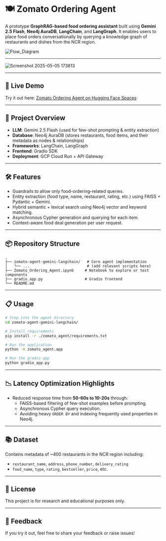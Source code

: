 
# 🍽️ Zomato Ordering Agent

A prototype **GraphRAG-based food ordering assistant** built using **Gemini 2.5 Flash**, **Neo4j AuraDB**, **LangChain**, and **LangGraph**. It enables users to place food orders conversationally by querying a knowledge graph of restaurants and dishes from the NCR region.

![Flow_Diagram](https://github.com/user-attachments/assets/f98d73e7-4c7a-4445-a0db-dc4097ec018f)

---

![Screenshot 2025-05-05 173813](https://github.com/user-attachments/assets/9015076f-7d0c-4e99-be4f-10dddcc4ca38)

---

## 🚀 Live Demo

Try it out here: [Zomato Ordering Agent on Hugging Face Spaces](https://huggingface.co/spaces/Harshgarg12/zomato-ai-agent)

---

## 🧠 Project Overview

- **LLM**: Gemini 2.5 Flash (used for few-shot prompting & entity extraction)
- **Database**: Neo4j AuraDB (stores restaurants, food items, and their metadata as nodes & relationships)
- **Frameworks**: LangChain, LangGraph
- **Frontend**: Gradio SDK
- **Deployment**: GCP Cloud Run + API Gateway

---

## 🛠️ Features

- Guardrails to allow only food-ordering-related queries.
- Entity extraction (food type, name, restaurant, rating, etc.) using FAISS + Pydantic + Gemini.
- Hybrid semantic + lexical search using Neo4j vector and keyword matching.
- Asynchronous Cypher generation and querying for each item.
- Context-aware food deal generation per user request.

---

## 📦 Repository Structure

```
.
├── zomato-agent-gemini-langchain/   # Core agent implementation
│   └── ...                          # (add relevant scripts here)
├── Zomato_Ordering_Agent.ipynb     # Notebook to explore or test components
├── gradio_app.py                   # Gradio frontend
└── README.md
```

---

## 📋 Usage

```bash
# Step into the agent directory
cd zomato-agent-gemini-langchain/

# Install requirements
pip install -r ./zomato_agent/requirements.txt

# Run the application
python -m zomato_agent.app

# Run the gradio app
python gradio_app.py
```

---

## 📉 Latency Optimization Highlights

- Reduced response time from **50-60s to 10-20s** through:
  - FAISS-based filtering of few-shot examples before prompting.
  - Asynchronous Cypher query execution.
  - Avoiding heavy `ORDER BY` and indexing frequently used properties in Neo4j.

---

## 📚 Dataset

Contains metadata of ~400 restaurants in the NCR region including:
- `restaurant_name`, `address`, `phone_number`, `delivery_rating`
- `food_name`, `type`, `rating`, `bestseller`, `price`, etc.

---

## 📎 License

This project is for research and educational purposes only.

---

## 💬 Feedback

If you try it out, feel free to share your feedback or raise issues!
